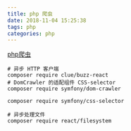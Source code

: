 ```yaml
---
title: php 爬虫
date: 2018-11-04 15:25:38
tags: php
categories: php
---
```


[php爬虫](https://learnku.com/laravel/t/17492)
```
# 异步 HTTP 客户端
composer require clue/buzz-react
# DomCrawler 的适配组件 CSS-selector 
composer require symfony/dom-crawler

composer require symfony/css-selector

# 异步处理文件
composer require react/filesystem

```